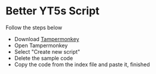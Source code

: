# Better YT5s Script
Follow the steps below
       
- Download [Tampermonkey](https://chrome.google.com/webstore/detail/tampermonkey/dhdgffkkebhmkfjojejmpbldmpobfkfo)
- Open Tampermonkey
- Select "Create new script"
- Delete the sample code
- Copy the code from the index file and paste it, finished
